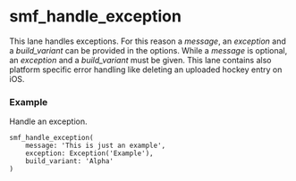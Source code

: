 # smf_handle_exception

This lane handles exceptions. For this reason a *message*, an *exception* and a *build_variant* can be provided in the options. While a *message* is optional, an  *exception* and a *build_variant* must be given.
This lane contains also platform specific error handling like deleting an uploaded hockey entry on iOS.

### Example
Handle an exception.
```
smf_handle_exception(
    message: 'This is just an example',
    exception: Exception('Example'),
    build_variant: 'Alpha'
)
```

